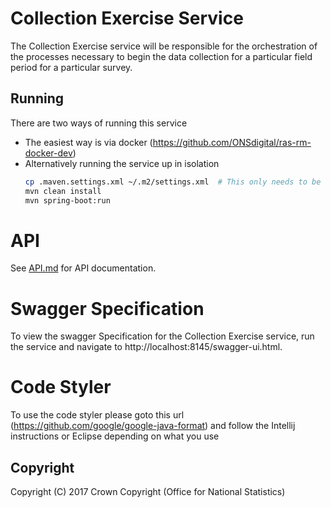 # Collection Exercise Service
The Collection Exercise service will be responsible for the orchestration of the processes necessary to begin the data
collection for a particular field period for a particular survey.

## Running

There are two ways of running this service

* The easiest way is via docker (https://github.com/ONSdigital/ras-rm-docker-dev)
* Alternatively running the service up in isolation
    ```bash
    cp .maven.settings.xml ~/.m2/settings.xml  # This only needs to be done once to set up mavens settings file
    mvn clean install
    mvn spring-boot:run
    ```

# API
See [API.md](https://github.com/ONSdigital/rm-collection-exercise-service/blob/main/API.md) for API documentation.

# Swagger Specification
To view the swagger Specification for the Collection Exercise service, run the service and navigate to http://localhost:8145/swagger-ui.html.

# Code Styler
To use the code styler please goto this url (https://github.com/google/google-java-format) and follow the Intellij
instructions or Eclipse depending on what you use

## Copyright
Copyright (C) 2017 Crown Copyright (Office for National Statistics)
